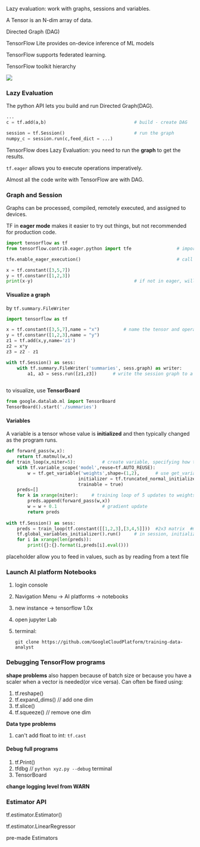 Lazy evaluation: work with graphs, sessions and variables. 

A Tensor is an N-dim array of data.

Directed Graph (DAG)

TensorFlow Lite provides on-device inference of ML models 

TensorFlow supports federated learning.

TensorFlow toolkit hierarchy 

![](https://i.pinimg.com/originals/2b/a8/bf/2ba8bfd9ba021bdc1c083146db6350e0.png)



### Lazy Evaluation 



The python API lets you build and run Directed Graph(DAG).

```python
...
c = tf.add(a,b) 								# build - create DAG

session = tf.Session()							# run the graph
numpy_c = session.run(c,feed_dict = ...)		
```

TensorFlow does Lazy Evaluation:  you need to run the **graph** to get the results.

`tf.eager` allows you to execute operations imperatively.

Almost all the code write with TensorFlow are with DAG.

### Graph and Session

Graphs can be processed, compiled, remotely executed, and assigned to devices.

TF in **eager mode** makes it easier to try out things, but not recommended for production code.



``` python 
import tensorflow as tf
from tensorflow.contrib.eager.python import tfe					# import tf.eager

tfe.enable_eager_execution()									# call exactly once

x = tf.constant([3,5,7])
y = tf.constanr([1,2,3])
print(x-y)										# if not in eager, will get error 
```



#### Visualize a graph

by `tf.summary.FileWriter`

``` python
import tensorflow as tf

x = tf.constant([3,5,7],name = "x")			# name the tensor and operations
y = tf.constanr([1,2,3],name = "y")
z1 = tf.add(x,y,name='z1')
z2 = x*y
z3 = z2 - z1

with tf.Session() as sess:
    with tf.summary.FileWriter('summaries', sess.graph) as writer:
        a1, a3 = sess.run([z1,z3])		# write the session graph to a summary directory
 
```

to visualize, use **TensorBoard**

```python
from google.datalab.ml import TensorBoard
TensorBoard().start('./summaries')
```

#### Variables

A variable is a tensor whose value is **initialized** and then typically changed as the program runs.

```python
def forward_pass(w,x):
    return tf.matmul(w,x)
def train_loop(x,niter=5):			# create variable, specifying how to init and whether it can be tuned
    with tf.variable_scope('model',reuse=tf.AUTO_REUSE):
        w = tf.get_variable('weights',shape=(1,2), 		# use get_variable
                           initializer = tf.truncated_normal_initializer(),
                           trainable = true)
    preds=[]
    for k in xrange(niter):		# training loop of 5 updates to weights
        preds.append(forward_pass(w,x))
        w = w + 0.1					# gradient update
        return preds
  
with tf.Session() as sess:
    preds = train_loop(tf.constant([[1,2,3],[3,4,5]])) 	#2x3 matrix  #multiply [1,2] x[2,3] yields a [1,3] matrix
    tf.global_variables_initializer().run()		# in session, initialize all variables
    for i in xrange(len(preds)):
        print({}:{}.format(i,preds[i].eval()))
```

placeholder allow you to feed in values, such as by reading from a text file



### Launch AI platform Notebooks

1. login console

2. Navigation Menu -> AI  platforms -> notebooks

3. new instance -> tensorflow 1.0x

4. open jupyter Lab

5. terminal: 

   `git clone https://github.com/GoogleCloudPlatform/training-data-analyst `



### Debugging TensorFlow programs

**shape problems** also happen because of batch size or because you have a scaler when a vector is needed(or vice versa). Can often be fixed using:

1. tf.reshape()
2. tf.expand_dims() // add one dim
3. tf.slice()
4. tf.squeeze() // remove one dim

**Data type problems**

1. can't add float to int: `tf.cast`

#### Debug full programs

1. tf.Print()
2. tfdbg  // `python xyz.py --debug` terminal
3. TensorBoard

**change logging level from WARN**



### Estimator API

tf.estimator.Estimator()

tf.estimator.LinearRegressor

pre-made Estimators

